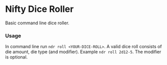 # Nifty Dice Roller

Basic command line dice roller.

### Usage
In command line run `ndr roll <YOUR-DICE-ROLL>`.
A valid dice roll consists of die amount, die type (and modifier). Example `ndr roll 2d12-5`. The modifier is optional.
